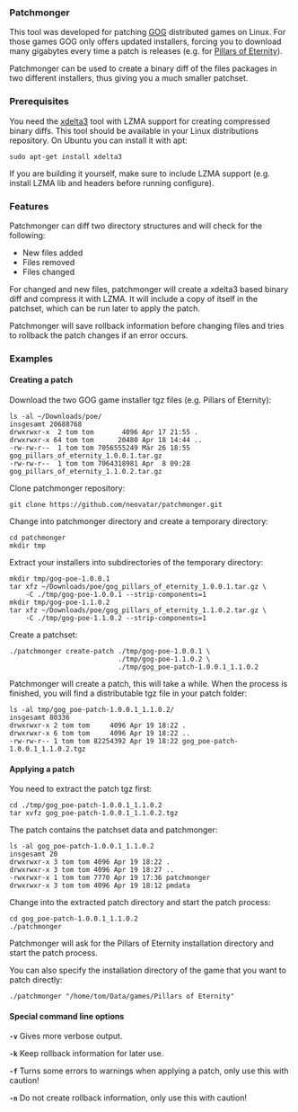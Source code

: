 ### Patchmonger

This tool was developed for patching [GOG](http://gog.com) distributed games on Linux. For those games GOG only offers updated installers, forcing you to download many gigabytes every time a patch is releases (e.g. for [Pillars of Eternity](http://www.gog.com/game/pillars_of_eternity_hero_edition)).

Patchmonger can be used to create a binary diff of the files packages in two different installers, thus giving you a much smaller patchset.

### Prerequisites

You need the [xdelta3](https://github.com/jmacd/xdelta) tool with LZMA support for creating compressed binary diffs. This tool should be available in your Linux distributions repository. On Ubuntu you can install it with apt:

````
sudo apt-get install xdelta3
````
If you are building it yourself, make sure to include LZMA support (e.g. install LZMA lib and headers before running configure).

### Features

Patchmonger can diff two directory structures and will check for the following:

  * New files added
  * Files removed
  * Files changed

For changed and new files, patchmonger will create a xdelta3 based binary diff and compress it with LZMA. It will include a copy of itself in the patchset, which can be run later to apply the patch.

Patchmonger will save rollback information before changing files and tries to rollback the patch changes if an error occurs.

### Examples

#### Creating a patch

Download the two GOG game installer tgz files (e.g. Pillars of Eternity):

````
ls -al ~/Downloads/poe/
insgesamt 20688768
drwxrwxr-x  2 tom tom       4096 Apr 17 21:55 .
drwxrwxr-x 64 tom tom      20480 Apr 18 14:44 ..
-rw-rw-r--  1 tom tom 7056555249 Mär 26 18:55 gog_pillars_of_eternity_1.0.0.1.tar.gz
-rw-rw-r--  1 tom tom 7064318981 Apr  8 09:28 gog_pillars_of_eternity_1.1.0.2.tar.gz
````

Clone patchmonger repository:

````
git clone https://github.com/neovatar/patchmonger.git
````

Change into patchmonger directory and create a temporary directory:

````
cd patchmonger
mkdir tmp
````

Extract your installers into subdirectories of the temporary directory:

````
mkdir tmp/gog-poe-1.0.0.1
tar xfz ~/Downloads/poe/gog_pillars_of_eternity_1.0.0.1.tar.gz \
    -C ./tmp/gog-poe-1.0.0.1 --strip-components=1
mkdir tmp/gog-poe-1.1.0.2
tar xfz ~/Downloads/poe/gog_pillars_of_eternity_1.1.0.2.tar.gz \
    -C ./tmp/gog-poe-1.1.0.2 --strip-components=1
````

Create a patchset:

````
./patchmonger create-patch ./tmp/gog-poe-1.0.0.1 \
                           ./tmp/gog-poe-1.1.0.2 \
                           ./tmp/gog_poe-patch-1.0.0.1_1.1.0.2
````

Patchmonger will create a patch, this will take a while. When the process is finished, you will find a distributable tgz file in your patch folder:

````
ls -al tmp/gog_poe-patch-1.0.0.1_1.1.0.2/
insgesamt 80336
drwxrwxr-x 2 tom tom     4096 Apr 19 18:22 .
drwxrwxr-x 6 tom tom     4096 Apr 19 18:22 ..
-rw-rw-r-- 1 tom tom 82254392 Apr 19 18:22 gog_poe-patch-1.0.0.1_1.1.0.2.tgz
````

#### Applying a patch

You need to extract the patch tgz first:

````
cd ./tmp/gog_poe-patch-1.0.0.1_1.1.0.2
tar xvfz gog_poe-patch-1.0.0.1_1.1.0.2.tgz
````

The patch contains the patchset data and patchmonger:

````
ls -al gog_poe-patch-1.0.0.1_1.1.0.2
insgesamt 20
drwxrwxr-x 3 tom tom 4096 Apr 19 18:22 .
drwxrwxr-x 3 tom tom 4096 Apr 19 18:27 ..
-rwxrwxr-x 1 tom tom 7770 Apr 19 17:36 patchmonger
drwxrwxr-x 3 tom tom 4096 Apr 19 18:12 pmdata

````

Change into the extracted patch directory and start the patch process:

````
cd gog_poe-patch-1.0.0.1_1.1.0.2
./patchmonger
````

Patchmonger will ask for the Pillars of Eternity installation directory and start the patch process.

You can also specify the installation directory of the game that you want to patch directly:

````
./patchmonger "/home/tom/Data/games/Pillars of Eternity"
````

#### Special command line options

**`-v`** Gives more verbose output.

**`-k`** Keep rollback information for later use.

**`-f`** Turns some errors to warnings when applying a patch, only use this with caution!

**`-n`** Do not create rollback information, only use this with caution!
